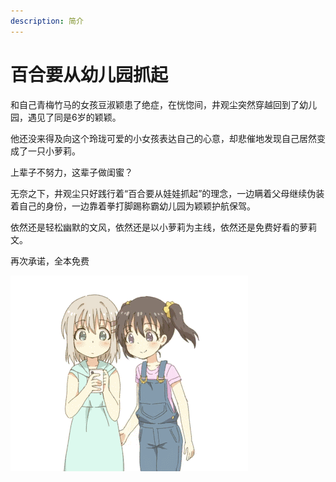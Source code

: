 ```yaml
---
description: 简介
---
```


# 百合要从幼儿园抓起

和自己青梅竹马的女孩豆淑颖患了绝症，在恍惚间，井观尘突然穿越回到了幼儿园，遇见了同是6岁的颖颖。

他还没来得及向这个玲珑可爱的小女孩表达自己的心意，却悲催地发现自己居然变成了一只小萝莉。

上辈子不努力，这辈子做闺蜜？

无奈之下，井观尘只好践行着“百合要从娃娃抓起”的理念，一边瞒着父母继续伪装着自己的身份，一边靠着拳打脚踢称霸幼儿园为颖颖护航保驾。

依然还是轻松幽默的文风，依然还是以小萝莉为主线，依然还是免费好看的萝莉文。

再次承诺，全本免费



![&#x767E;&#x5408;&#x8D5B;&#x9AD8;](.gitbook/assets/cd4f4be0eab2452b879cf2efb3d400d7_th.gif)

